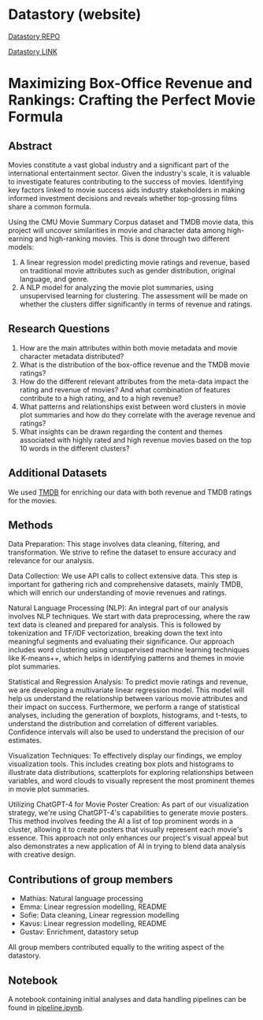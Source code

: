 # Datastory (website)
[Datastory REPO](https://github.com/Nuimo/ada-website-byggemandbob/tree/master)

[Datastory LINK](https://nuimo.github.io/ada-website-byggemandbob/)


# Maximizing Box-Office Revenue and Rankings: Crafting the Perfect Movie Formula

## Abstract

Movies constitute a vast global industry and a significant part of the international entertainment sector. Given the industry's scale, it is valuable to investigate features contributing to the success of movies. Identifying key factors linked to movie success aids industry stakeholders in making informed investment decisions and reveals whether top-grossing films share a common formula.

Using the CMU Movie Summary Corpus dataset and TMDB movie data, this project will uncover similarities in movie and character data among high-earning and high-ranking movies. This is done through two different models:

1. A linear regression model predicting movie ratings and revenue, based on traditional movie attributes such as gender distribution, original language, and genre.
2. A NLP model for analyzing the movie plot summaries, using unsupervised learning for clustering. The assessment will be made on whether the clusters differ significantly in terms of revenue and ratings.

## Research Questions

1. How are the main attributes within both movie metadata and movie character metadata distributed?
2. What is the distribution of the box-office revenue and the TMDB movie ratings?
3. How do the different relevant attributes from the meta-data impact the rating and revenue of movies? And what combination of features contribute to a high rating, and to a high revenue?
4. What patterns and relationships exist between word clusters in movie plot summaries and how do they correlate with the average revenue and ratings?
5. What insights can be drawn regarding the content and themes associated with highly rated and high revenue movies based on the top 10 words in the different clusters?

## Additional Datasets

We used [TMDB](https://www.themoviedb.org/) for enriching our data with both revenue and TMDB ratings for the movies.

## Methods
Data Preparation: This stage involves data cleaning, filtering, and transformation. We strive to refine the dataset to ensure accuracy and relevance for our analysis.

Data Collection: We use API calls to collect extensive data. This step is important for gathering rich and comprehensive datasets, mainly TMDB, which will enrich our understanding of movie revenues and ratings.

Natural Language Processing (NLP): An integral part of our analysis involves NLP techniques. We start with data preprocessing, where the raw text data is cleaned and prepared for analysis. This is followed by tokenization and TF/IDF vectorization, breaking down the text into meaningful segments and evaluating their significance. Our approach includes word clustering using unsupervised machine learning techniques like K-means++, which helps in identifying patterns and themes in movie plot summaries.

Statistical and Regression Analysis: To predict movie ratings and revenue, we are developing a multivariate linear regression model. This model will help us understand the relationship between various movie attributes and their impact on success. Furthermore, we perform a range of statistical analyses, including the generation of boxplots, histograms, and t-tests, to understand the distribution and correlation of different variables. Confidence intervals will also be used to understand the precision of our estimates.

Visualization Techniques: To effectively display our findings, we employ visualization tools. This includes creating box plots and histograms to illustrate data distributions, scatterplots for exploring relationships between variables, and word clouds to visually represent the most prominent themes in movie plot summaries.

Utilizing ChatGPT-4 for Movie Poster Creation: As part of our visualization strategy, we're using ChatGPT-4's capabilities to generate movie posters. This method involves feeding the AI a list of top prominent words in a cluster, allowing it to create posters that visually represent each movie's essence. This approach not only enhances our project's visual appeal but also demonstrates a new application of AI in trying to blend data analysis with creative design.

## Contributions of group members
- Mathias: Natural language processing
- Emma: Linear regression modelling, README
- Sofie: Data cleaning, Linear regression modelling
- Kavus: Linear regression modelling, README
- Gustav: Enrichment, datastory setup

All group members contributed equally to the writing aspect of the datastory.

## Notebook
A notebook containing initial analyses and data handling pipelines can be found in [pipeline.ipynb](pipeline.ipynb).

